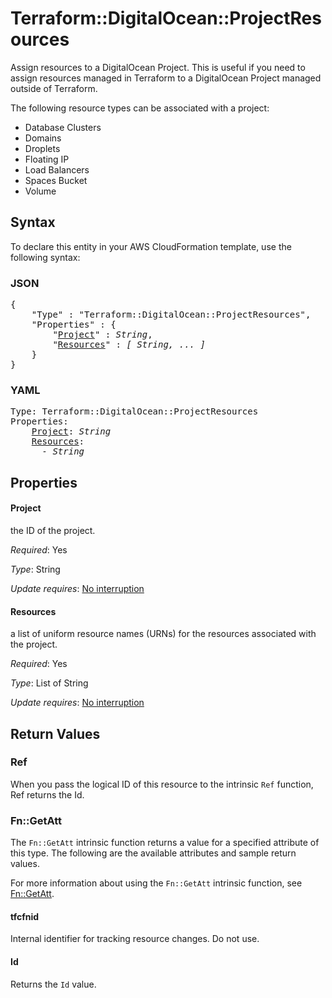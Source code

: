 # Terraform::DigitalOcean::ProjectResources

Assign resources to a DigitalOcean Project. This is useful if you need to assign resources
managed in Terraform to a DigitalOcean Project managed outside of Terraform.

The following resource types can be associated with a project:

* Database Clusters
* Domains
* Droplets
* Floating IP
* Load Balancers
* Spaces Bucket
* Volume

## Syntax

To declare this entity in your AWS CloudFormation template, use the following syntax:

### JSON

<pre>
{
    "Type" : "Terraform::DigitalOcean::ProjectResources",
    "Properties" : {
        "<a href="#project" title="Project">Project</a>" : <i>String</i>,
        "<a href="#resources" title="Resources">Resources</a>" : <i>[ String, ... ]</i>
    }
}
</pre>

### YAML

<pre>
Type: Terraform::DigitalOcean::ProjectResources
Properties:
    <a href="#project" title="Project">Project</a>: <i>String</i>
    <a href="#resources" title="Resources">Resources</a>: <i>
      - String</i>
</pre>

## Properties

#### Project

the ID of the project.

_Required_: Yes

_Type_: String

_Update requires_: [No interruption](https://docs.aws.amazon.com/AWSCloudFormation/latest/UserGuide/using-cfn-updating-stacks-update-behaviors.html#update-no-interrupt)

#### Resources

a list of uniform resource names (URNs) for the resources associated with the project.

_Required_: Yes

_Type_: List of String

_Update requires_: [No interruption](https://docs.aws.amazon.com/AWSCloudFormation/latest/UserGuide/using-cfn-updating-stacks-update-behaviors.html#update-no-interrupt)

## Return Values

### Ref

When you pass the logical ID of this resource to the intrinsic `Ref` function, Ref returns the Id.

### Fn::GetAtt

The `Fn::GetAtt` intrinsic function returns a value for a specified attribute of this type. The following are the available attributes and sample return values.

For more information about using the `Fn::GetAtt` intrinsic function, see [Fn::GetAtt](https://docs.aws.amazon.com/AWSCloudFormation/latest/UserGuide/intrinsic-function-reference-getatt.html).

#### tfcfnid

Internal identifier for tracking resource changes. Do not use.

#### Id

Returns the <code>Id</code> value.

